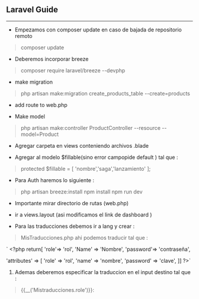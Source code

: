 ## Laravel Guide 


---

- Empezamos con composer update en caso de bajada de repositorio remoto

> composer update

- Deberemos  incorporar breeze 
>composer require laravel/breeze --devphp 
- make migration 

>php artisan make:migration create_products_table --create=products

- add route to web.php

- Make model 

>php artisan make:controller ProductController --resource --model=Product

- Agregar carpeta en views conteniendo archivos .blade

 

- Agregar al modelo $fillable(sino error campopide default ) tal que :
 
 >protected $fillable = [
        'nombre','saga','lanzamiento'
    ];


- Para Auth haremos lo siguiente :

>php artisan breeze:install
>npm install
>npm run dev 

- Importante mirar directorio de rutas (web.php)

- ir a views.layout (asi modificamos el link de dashboard )


- Para las traducciones debemos ir a lang y crear :
>MisTraducciones.php
ahi podemos traducir tal que :

` <?php
return[
'role'=> 'rol',
'Name' => 'Nombre',
'password'=> 'contraseña',

'attributes' => [
    'role' => 'rol',
    'name' => 'nombre',
    'password' => 'clave',
]]
?>`

1. Ademas deberemos especificar la traduccion en el input destino tal que :
>{{__('Mistraducciones.role')}}:
